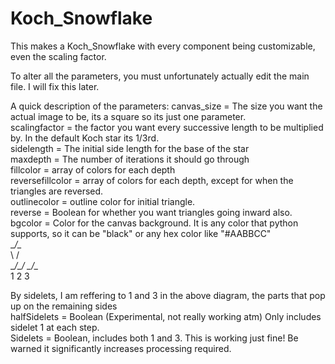 # Koch_Snowflake
This makes a Koch_Snowflake with every component being customizable, even the scaling factor.

To alter all the parameters, you must unfortunately actually edit the main file. I will fix this later.

A quick description of the parameters:
canvas_size = The size you want the actual image to be, its a square so its just one parameter.  
scalingfactor = the factor you want every successive length to be multiplied by. In the default Koch star its 1/3rd.  
sidelength = The initial side length for the base of the star  
maxdepth = The number of iterations it should go through  
fillcolor = array of colors for each depth  
reversefillcolor = array of colors for each depth, except for when the triangles are reversed.  
outlinecolor = outline color for initial triangle.   
reverse = Boolean for whether you want triangles going inward also.  
bgcolor = Color for the canvas background. It is any color that python supports, so it can be "black" or any hex color like   "#AABBCC"  
      __/\__   
      \    /     
__/\__/    \__/\__  
  1     2      3  

By sidelets, I am reffering to 1 and 3 in the above diagram, the parts that pop up on the remaining sides  
halfSidelets = Boolean (Experimental, not really working atm) Only includes sidelet 1 at each step.  
Sidelets = Boolean, includes both 1 and 3. This is working just fine! Be warned it significantly increases processing required.  
